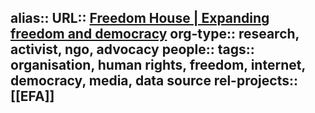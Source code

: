 alias::
URL:: [Freedom House | Expanding freedom and democracy](https://freedomhouse.org/)
org-type:: research, activist, ngo, advocacy
people::
tags:: organisation, human rights, freedom, internet, democracy, media, data source
rel-projects:: [[EFA]]
-